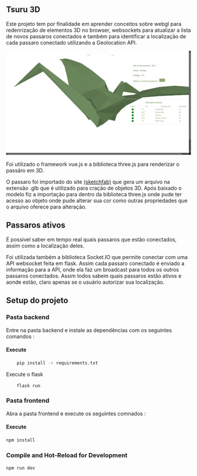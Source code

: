 ## Tsuru 3D
Este projeto tem por finalidade em aprender conceitos sobre webgl para redenrização de elementos 3D no browser, websockets para atualizar a lista de novos passaros conectados e também para identificar a localização de cada passaro conectado utilizando a Geolocation API.

<img src="https://github.com/joseguilherme96/tsuru/blob/main/frontend/public/image.png?raw=true" style="display:inline;">

Foi utilizado o framework vue.js e a biblioteca three.js para renderizar o passáro em 3D.

O passaro foi importado do site [(sketchfab)](https://skfb.ly/o8Pyt) que gera um arquivo na extensão .glb que é utilizado para cração de objetos 3D. Após baixado o modelo fiz a importação para dentro da biblioteca three.js onde pude ter acesso ao objeto onde pude alterar sua cor como outras propriedades que o arquivo oferece para alteração.

## Passaros ativos

É possivel saber em tempo real quais passaros que estão conectados, assim como a localização deles.

Foi utilizada também a biblioteca Socket.IO que permite conectar com uma API websocket feita em flask. Assim cada passaro conectado é enviado a informação para a API, onde ela faz um broadcast para todos os outros passaros conectados. Assim todos sabem quais passaros estão ativos e aonde estão, claro apenas se o usuário autorizar sua localização.

## Setup do projeto

### Pasta backend
Entre na pasta backend e instale as dependências com os seguintes comandos :

#### Execute

```sh
    pip install -r requirements.txt

```

Execute o flask

```sh
    flask run
```

### Pasta frontend

Abra a pasta frontend e execute os seguintes comnados :

#### Execute

```sh
npm install
```

### Compile and Hot-Reload for Development

```sh
npm run dev
```
